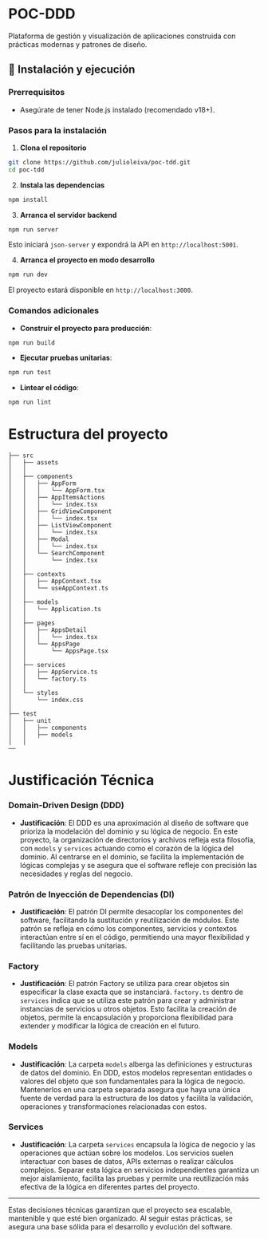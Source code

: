# POC-DDD

Plataforma de gestión y visualización de aplicaciones construida con prácticas modernas y patrones de diseño.

## 🚀 Instalación y ejecución

### Prerrequisitos

- Asegúrate de tener Node.js instalado (recomendado v18+).

### Pasos para la instalación

1. **Clona el repositorio**

```bash
git clone https://github.com/julioleiva/poc-tdd.git
cd poc-tdd
```

2. **Instala las dependencias**

```bash
npm install
```

3. **Arranca el servidor backend**

```bash
npm run server
```

Esto iniciará `json-server` y expondrá la API en `http://localhost:5001`.

4. **Arranca el proyecto en modo desarrollo**

```bash
npm run dev
```

El proyecto estará disponible en `http://localhost:3000`.

### Comandos adicionales

- **Construir el proyecto para producción**: 

```bash
npm run build
```

- **Ejecutar pruebas unitarias**:

```bash
npm run test
```

- **Lintear el código**:

```bash
npm run lint
```

# Estructura del proyecto

    ├── src
    │   ├── assets
    │   │
    │   ├── components
    │   │   ├── AppForm
    │   │   │   └── AppForm.tsx
    │   │   ├── AppItemsActions
    │   │   │   └── index.tsx
    │   │   ├── GridViewComponent
    │   │   │   └── index.tsx
    │   │   ├── ListViewComponent
    │   │   │   └── index.tsx
    │   │   ├── Modal
    │   │   │   └── index.tsx
    │   │   └── SearchComponent
    │   │       └── index.tsx
    │   │
    │   ├── contexts
    │   │   ├── AppContext.tsx
    │   │   └── useAppContext.ts
    │   │
    │   ├── models
    │   │   └── Application.ts
    │   │
    │   ├── pages
    │   │   ├── AppsDetail
    │   │   │   └── index.tsx
    │   │   └── AppsPage
    │   │       └── AppsPage.tsx
    │   │
    │   ├── services
    │   │   ├── AppService.ts
    │   │   └── factory.ts
    │   │
    │   └── styles
    │       └── index.css
    │
    ├── test
    │   ├── unit
    │   │   ├── components
    │   │   ├── models
    │   │  
    ──


# Justificación Técnica

### Domain-Driven Design (DDD)

- **Justificación**: El DDD es una aproximación al diseño de software que prioriza la modelación del dominio y su lógica de negocio. En este proyecto, la organización de directorios y archivos refleja esta filosofía, con `models` y `services` actuando como el corazón de la lógica del dominio. Al centrarse en el dominio, se facilita la implementación de lógicas complejas y se asegura que el software refleje con precisión las necesidades y reglas del negocio.

### Patrón de Inyección de Dependencias (DI)

- **Justificación**: El patrón DI permite desacoplar los componentes del software, facilitando la sustitución y reutilización de módulos. Este patrón se refleja en cómo los componentes, servicios y contextos interactúan entre sí en el código, permitiendo una mayor flexibilidad y facilitando las pruebas unitarias.

### Factory

- **Justificación**: El patrón Factory se utiliza para crear objetos sin especificar la clase exacta que se instanciará. `factory.ts` dentro de `services` indica que se utiliza este patrón para crear y administrar instancias de servicios u otros objetos. Esto facilita la creación de objetos, permite la encapsulación y proporciona flexibilidad para extender y modificar la lógica de creación en el futuro.

### Models

- **Justificación**: La carpeta `models` alberga las definiciones y estructuras de datos del dominio. En DDD, estos modelos representan entidades o valores del objeto que son fundamentales para la lógica de negocio. Mantenerlos en una carpeta separada asegura que haya una única fuente de verdad para la estructura de los datos y facilita la validación, operaciones y transformaciones relacionadas con estos.

### Services

- **Justificación**: La carpeta `services` encapsula la lógica de negocio y las operaciones que actúan sobre los modelos. Los servicios suelen interactuar con bases de datos, APIs externas o realizar cálculos complejos. Separar esta lógica en servicios independientes garantiza un mejor aislamiento, facilita las pruebas y permite una reutilización más efectiva de la lógica en diferentes partes del proyecto.

---

Estas decisiones técnicas garantizan que el proyecto sea escalable, mantenible y que esté bien organizado. Al seguir estas prácticas, se asegura una base sólida para el desarrollo y evolución del software.